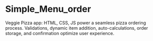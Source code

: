 # Simple_Menu_order
Veggie Pizza app: HTML, CSS, JS power a seamless pizza ordering process. Validations, dynamic item addition, auto-calculations, order storage, and confirmation optimize user experience.
